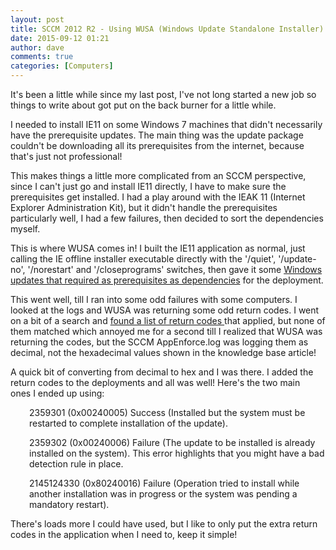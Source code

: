 ```yaml
---
layout: post
title: SCCM 2012 R2 - Using WUSA (Windows Update Standalone Installer) in an Application
date: 2015-09-12 01:21
author: dave
comments: true
categories: [Computers]
---
```

It's been a little while since my last post, I've not long started a new job so things to write about got put on the back burner for a little while.

I needed to install IE11 on some Windows 7 machines that didn't necessarily have the prerequisite updates. The main thing was the update package couldn't be downloading all its prerequisites from the internet, because that's just not professional!

This makes things a little more complicated from an SCCM perspective, since I can't just go and install IE11 directly, I have to make sure the prerequisites get installed. I had a play around with the IEAK 11 (Internet Explorer Administration Kit), but it didn't handle the prerequisites particularly well, I had a few failures, then decided to sort the dependencies myself.

This is where WUSA comes in! I built the IE11 application as normal, just calling the IE offline installer executable directly with the '/quiet', '/update-no', '/norestart' and '/closeprograms' switches, then gave it some <a href="https://support.microsoft.com/en-gb/kb/2847882">Windows updates that required as prerequisites as dependencies</a> for the deployment.

This went well, till I ran into some odd failures with some computers. I looked at the logs and WUSA was returning some odd return codes. I went on a bit of a search and <a href="https://support.microsoft.com/en-us/kb/938205">found a list of return codes </a>that applied, but none of them matched which annoyed me for a second till I realized that WUSA was returning the codes, but the SCCM AppEnforce.log was logging them as decimal, not the hexadecimal values shown in the knowledge base article!

A quick bit of converting from decimal to hex and I was there. I added the return codes to the deployments and all was well! Here's the two main ones I ended up using:
<p style="padding-left: 30px;">2359301 (0x00240005) Success (Installed but the system must be restarted to complete installation of the update).</p>
<p style="padding-left: 30px;">2359302 (0x00240006) Failure (The update to be installed is already installed on the system). This error highlights that you might have a bad detection rule in place.</p>
<p style="padding-left: 30px;">2145124330 (0x80240016) Failure (Operation tried to install while another installation was in progress or the system was pending a mandatory restart).</p>
There's loads more I could have used, but I like to only put the extra return codes in the application when I need to, keep it simple!

